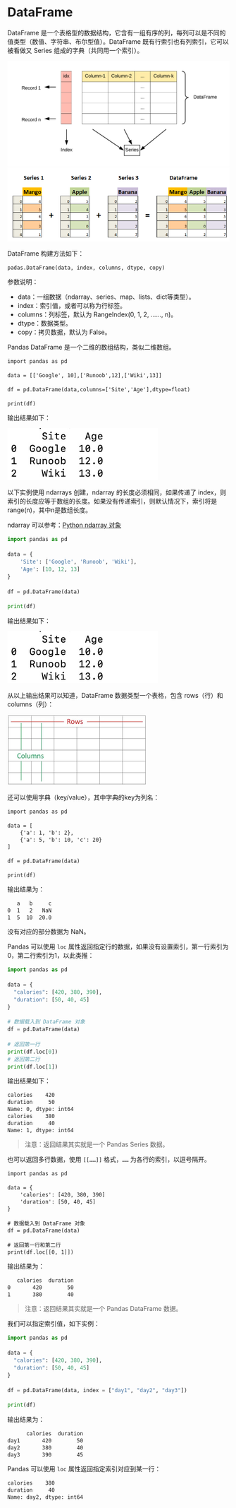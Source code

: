 # DataFrame

DataFrame 是一个表格型的数据结构，它含有一组有序的列，每列可以是不同的值类型（数值、字符串、布尔型值）。DataFrame 既有行索引也有列索引，它可以被看做又 Series 组成的字典（共同用一个索引）。

![Pandas DataStructure](/images/chapter_1/1.3.3.pandas-DataStructure.png)
![Pandas df-dp](/images/chapter_1/1.3.3.df-dp.png)

DataFrame 构建方法如下：

```
padas.DataFrame(data, index, columns, dtype, copy)
```

参数说明：

* data：一组数据（ndarray、series、map、lists、dict等类型）。
* index：索引值，或者可以称为行标签。
* columns：列标签，默认为 RangeIndex(0, 1, 2, ……, n)。
* dtype：数据类型。
* copy：拷贝数据，默认为 False。

Pandas DataFrame 是一个二维的数组结构，类似二维数组。

```
import pandas as pd

data = [['Google', 10],['Runoob',12],['Wiki',13]]

df = pd.DataFrame(data,columns=['Site','Age'],dtype=float)

print(df)
```

输出结果如下：

![Pandas DataFrame](/images/chapter_1/1.3.3.Pandas_DataFrame_1.jpeg)

以下实例使用 ndarrays 创建，ndarray 的长度必须相同，如果传递了 index，则索引的长度应等于数组的长度。如果没有传递索引，则默认情况下，索引将是range(n)，其中n是数组长度。

ndarray 可以参考：[Python ndarray 对象](/chapter_1/1.1.2.ndarray.md)

```python
import pandas as pd

data = {
    'Site': ['Google', 'Runoob', 'Wiki'],
    'Age': [10, 12, 13]
}

df = pd.DataFrame(data)

print(df)
```

输出结果如下：

![Pandas DataFrame](/images/chapter_1/1.3.3.Pandas_DataFrame_2.jpeg)

从以上输出结果可以知道，DataFrame 数据类型一个表格，包含 rows（行）和columns（列）：

![Rows And columns](/images/chapter_1/1.3.3.rows-columns.png)

还可以使用字典（key/value），其中字典的key为列名：

```
import pandas as pd

data = [
    {'a': 1, 'b': 2},
    {'a': 5, 'b': 10, 'c': 20}
]

df = pd.DataFrame(data)

print(df)
```

输出结果为：

```
   a   b     c
0  1   2   NaN
1  5  10  20.0
```

没有对应的部分数据为 NaN。

Pandas 可以使用 `loc` 属性返回指定行的数据，如果没有设置索引，第一行索引为0，第二行索引为1，以此类推：

```python
import pandas as pd

data = {
  "calories": [420, 380, 390],
  "duration": [50, 40, 45]
}

# 数据载入到 DataFrame 对象
df = pd.DataFrame(data)

# 返回第一行
print(df.loc[0])
# 返回第二行
print(df.loc[1])
```

输出结果如下：

```
calories    420
duration     50
Name: 0, dtype: int64
calories    380
duration     40
Name: 1, dtype: int64
```

> 注意：返回结果其实就是一个 Pandas Series 数据。

也可以返回多行数据，使用 `[[……]]` 格式，`……` 为各行的索引，以逗号隔开。

```
import pandas as pd

data = {
    'calories': [420, 380, 390]
    'duration': [50, 40, 45]
}

# 数据载入到 DataFrame 对象
df = pd.DataFrame(data)

# 返回第一行和第二行
print(df.loc[[0, 1]])
```

输出结果为：

```
   calories  duration
0       420        50
1       380        40
```

> 注意：返回结果其实就是一个 Pandas DataFrame 数据。

我们可以指定索引值，如下实例：

```python
import pandas as pd

data = {
  "calories": [420, 380, 390],
  "duration": [50, 40, 45]
}

df = pd.DataFrame(data, index = ["day1", "day2", "day3"])

print(df)
```

输出结果为：

```
      calories  duration
day1       420        50
day2       380        40
day3       390        45
```

Pandas 可以使用 `loc` 属性返回指定索引对应到某一行：

```
calories    380
duration     40
Name: day2, dtype: int64
```